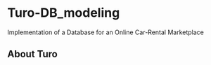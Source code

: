 # Turo-DB_modeling
Implementation of a Database for an Online Car-Rental Marketplace

## About Turo
